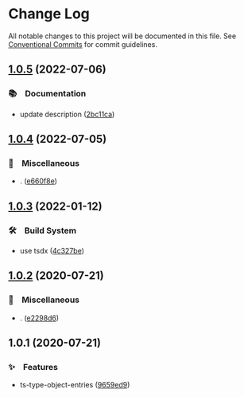 # Change Log

All notable changes to this project will be documented in this file.
See [Conventional Commits](https://conventionalcommits.org) for commit guidelines.

## [1.0.5](https://github.com/bluelovers/ws-ts-type/compare/ts-type-object-entries@1.0.4...ts-type-object-entries@1.0.5) (2022-07-06)


### 📚　Documentation

* update description ([2bc11ca](https://github.com/bluelovers/ws-ts-type/commit/2bc11cab69582e465b7e6e4e04163964aacf7904))





## [1.0.4](https://github.com/bluelovers/ws-ts-type/compare/ts-type-object-entries@1.0.3...ts-type-object-entries@1.0.4) (2022-07-05)


### 🔖　Miscellaneous

* . ([e660f8e](https://github.com/bluelovers/ws-ts-type/commit/e660f8e0b4e0afda0bfabfbcbe8e2c10b3e69a80))





## [1.0.3](https://github.com/bluelovers/ws-ts-type/compare/ts-type-object-entries@1.0.2...ts-type-object-entries@1.0.3) (2022-01-12)


### 🛠　Build System

* use tsdx ([4c327be](https://github.com/bluelovers/ws-ts-type/commit/4c327be5e41d612991a377ebcce9c9d77c8959ce))





## [1.0.2](https://github.com/bluelovers/ws-ts-type/compare/ts-type-object-entries@1.0.1...ts-type-object-entries@1.0.2) (2020-07-21)


### 🔖　Miscellaneous

* . ([e2298d6](https://github.com/bluelovers/ws-ts-type/commit/e2298d674027a7109f52bb17f8041a783c5b9e86))





## 1.0.1 (2020-07-21)


### ✨　Features

* ts-type-object-entries ([9659ed9](https://github.com/bluelovers/ws-ts-type/commit/9659ed909c456215e62051980851f7a6dd68db43))

